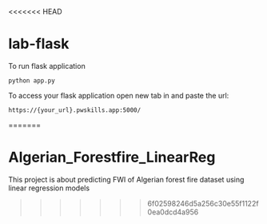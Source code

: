 <<<<<<< HEAD
# lab-flask

<!-- ![image](https://user-images.githubusercontent.com/115451707/196919992-edcfea8b-e3f6-4f35-9398-43be66b5622d.png) -->


To run flask application 

```
python app.py
```


To access your flask application open new tab in and paste the url:
```
https://{your_url}.pwskills.app:5000/
```
=======
# Algerian_Forestfire_LinearReg
This project is about predicting FWI of Algerian forest fire dataset using linear regression models
>>>>>>> 6f02598246d5a256c30e55f1122f0ea0dcd4a956
